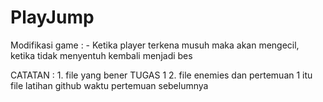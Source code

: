# PlayJump
Modifikasi game : - Ketika player terkena musuh maka akan mengecil, ketika tidak menyentuh kembali menjadi bes

 CATATAN  : 1. file yang bener TUGAS 1
            2. file enemies dan pertemuan 1 itu file latihan github waktu pertemuan sebelumnya
